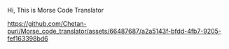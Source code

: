 Hi, This is Morse Code Translator




https://github.com/Chetan-puri/Morse_code_translator/assets/66487687/a2a5143f-bfdd-4fb7-9205-fef163398bd6

